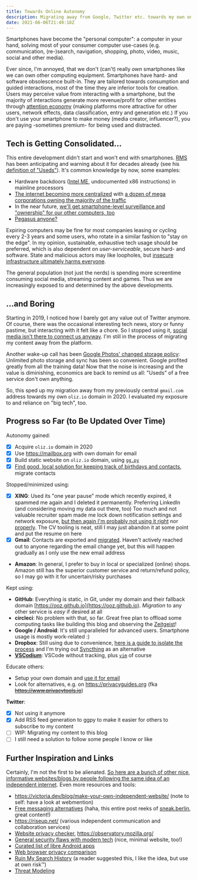 ```yaml
---
title: Towards Online Autonomy
description: Migrating away from Google, Twitter etc. towards my own online presence.
date: 2021-06-06T21:49:18Z
---
```


Smartphones have become the "personal computer":
a computer in your hand, solving most of your consumer computer use-cases (e.g. communication, (re-)search, navigation, shopping, photo, video, music, social and other media).

Ever since, I'm annoyed, that we don't (can't) really *own* smartphones like we can own other computing equipment.
Smartphones have hard- and software obsolescence built-in.
They are tailored towards consumption and guided interactions, most of the time they are inferior tools for creation.
Users may perceive value from interacting with a smartphone, but the majority of interactions generate more revenue/profit for other entities through [attention economy](https://oliz.io/blog/2020/dev-talk-binge-random-wisdom/#attention-economy)
(making platforms more attractive for other users, network effects, data classification, entry and generation etc.)
If you don't use your smartphone to make money (media creator, influencer?), you are paying -sometimes premium- for being used and distracted.

## Tech is Getting Consolidated...

This entire development didn't start and won't end with smartphones.
[RMS](https://stallman.org/) has been anticipating and warning about it for decades already (see his [definition of "Useds"](https://stallman.org/glossary.html#used)). It's common knowledge by now, some examples:

* Hardware backdoors ([Intel ME](https://en.wikipedia.org/wiki/Intel_Management_Engine), undocumented x86 instructions) in mainline processors
* [The internet becoming more centralized](https://staltz.com/the-web-began-dying-in-2014-heres-how.html) with [a dozen of mega corporations owning the majority of the traffic](https://www.visualcapitalist.com/wp-content/uploads/2019/08/top-100-websites-ranking.html)
* In the near future, [we'll get smartphone-level surveillance and "ownership" for our other computers, too](https://sneak.berlin/20201112/your-computer-isnt-yours/)
* [Pegasus anyone?](https://oliz.io/blog/2021/pegasus-android-check/)

Expiring computers may be fine for most companies leasing or cycling every 2-3 years and some users, who rotate in a similar fashion to "stay on the edge".
In my opinion, sustainable, exhaustive tech usage should be preferred, which is also dependent on *user-serviceable*, secure hard- and software.
State and malicious actors may like loopholes, but [insecure infrastructure ultimately harms everyone](https://www.wired.com/story/power-grid-cyberattack-facebook-phone-numbers-security-news/).

The general population (not just the nerds) is spending more screentime consuming social media, streaming content and games. Thus we are increasingly exposed to and determined by the above developments.

## ...and Boring

Starting in 2019, I noticed how I barely got any value out of Twitter anymore. Of course, there was the occasional interesting tech news, story or funny pastime, but interacting with it felt like a chore.
So I stopped using it, [social media isn't there to connect us anyway](https://sneak.berlin/20200211/instagram/).
I'm still in the process of migrating my content away from the platform.

Another wake-up call has been [Google Photos' changed storage policy](https://blog.google/products/photos/storage-changes/): Unlimited photo storage and sync has been so convenient. Google profited greatly from all the training data! Now that the noise is increasing and the value is diminishing, economics are back to remind us all: "Useds" of a free service don't own anything.

So, this sped up my migration away from my previously central `gmail.com` address towards my own `oliz.io` domain in 2020. I evaluated my exposure to and reliance on "big tech", too.

## Progress so Far (to Be Updated Over Time)

Autonomy gained:

* [x] Acquire `oliz.io` domain in 2020
* [x] Use https://mailbox.org with own domain for email
* [x] Build static website on `oliz.io` domain, using [`gg.py`](https://oliz.io/ggpy/)
* [x] [Find good, local solution for keeping track of birthdays and contacts](https://oliz.io/blog/2022/personal-crm.html), migrate contacts

Stopped/minimized using:

* [x] **XING**: Used its "one year pause" mode which recently expired, it spammed me again and I deleted it permanently.
                Preferring LinkedIn (and considering moving my data out there, too)
                Too much and not valuable recruiter spam made me lock down notification settings and network exposure, [but then again I'm probably not using it right](https://blog.calebjay.com/posts/how-to-use-linkedin-as-a-coding-bootcamp-grad/) nor [properly](https://twitter.com/j4n0/status/1125380024733925377). The CV tooling is neat, still I may just abandon it at some point and put the resume on here
* [x] **Gmail**: Contacts are exported and [migrated](https://oliz.io/blog/2022/personal-crm.html). Haven't actively reached out to anyone regarding the email change yet, but this will happen gradually as I only use the new email address
* **Amazon**: In general, I prefer to buy in local or specialized (online) shops.
              Amazon still has the superior customer service and return/refund policy, so I may go with it for uncertain/risky purchases

Kept using:

* **GitHub**: Everything is static, in Git, under my domain and their fallback domain [https://ooz.github.io](https://ooz.github.io). *Migration* to any other service is *easy* if desired at all
* **circleci**: No problem with that, so far. Great free plan to offload some computing tasks like building this blog and observing the [Zeitgeist](https://oliz.io/zeitgeist/)!
* **Google / Android**: It's still unparalleled for advanced users. Smartphone usage is mostly work-related :)
* **Dropbox**: Still using due to convenience, [here is a guide to isolate the process](https://www.grepular.com/Protecting_Your_GNU_Linux_System_from_Dropbox) and I'm trying out [Syncthing](https://syncthing.net/) as an alternative
* [**VSCodium**](https://vscodium.com/): VSCode without tracking, plus [`vim`](https://github.com/ooz/olli/blob/master/.vimrc) of course

Educate others:

* Setup your own domain and [use it for email](https://sneak.berlin/20201029/stop-emailing-like-a-rube/)
* Look for alternatives, e.g. on https://privacyguides.org (fka ~~https://www.privacytools.io~~)

**Twitter**:

* [x] Not using it anymore
* [x] Add RSS feed generation to ggpy to make it easier for others to subscribe to my content
* [ ] WIP: Migrating my content to this blog
* [ ] I still need a solution to follow some people I know or like

## Further Inspiration and Links

Certainly, I'm not the first to be alienated. [So here are a bunch of other nice, informative websites/blogs by people following the same idea of an independent internet](https://oliz.io/links.html). Even more resources and tools:

* https://victoria.dev/blog/make-your-own-independent-website/ (note to self: have a look at webmention)
* [Free messaging alternatives](https://sneak.berlin/20200220/discord-is-not-an-acceptable-choice-for-free-software-projects/) (haha, this entire post reeks of [sneak.berlin](https://sneak.berlin), great content!)
* https://riseup.net/ (various independent communication and collaboration services)
* [Website privacy checker](https://webbkoll.dataskydd.net/en), https://observatory.mozilla.org/
* [General security flaws with modern tech](https://madaidans-insecurities.github.io/) (nice, minimal website, too!)
* [Curated list of libre Android apps](https://gitlab.com/linuxcafefederation/awesome-android/-/blob/main/README.md)
* [Web browser privacy comparison](https://privacytests.org/)
* [Ruin My Search History](https://proprivacy.com/tools/ruinmysearchhistory) (a reader suggested this, I like the idea, but use at own risk™)
* [Threat Modeling](https://www.privacyguides.org/threat-modeling/)

